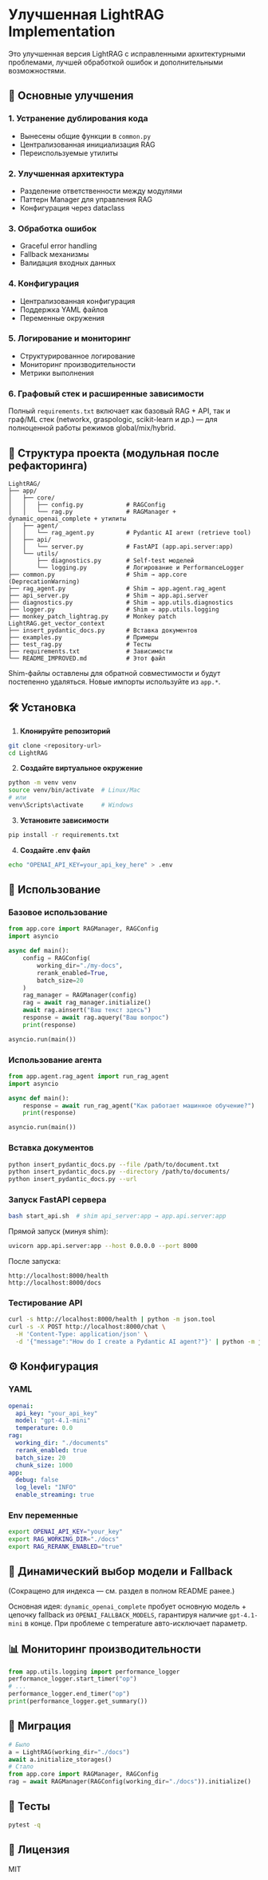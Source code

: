 # Улучшенная LightRAG Implementation

Это улучшенная версия LightRAG с исправленными архитектурными проблемами, лучшей обработкой ошибок и дополнительными возможностями.

## 🚀 Основные улучшения

### 1. **Устранение дублирования кода**
- Вынесены общие функции в `common.py`
- Централизованная инициализация RAG
- Переиспользуемые утилиты

### 2. **Улучшенная архитектура**
- Разделение ответственности между модулями
- Паттерн Manager для управления RAG
- Конфигурация через dataclass

### 3. **Обработка ошибок**
- Graceful error handling
- Fallback механизмы
- Валидация входных данных

### 4. **Конфигурация**
- Централизованная конфигурация
- Поддержка YAML файлов
- Переменные окружения

### 5. **Логирование и мониторинг**
- Структурированное логирование
- Мониторинг производительности
- Метрики выполнения

### 6. **Графовый стек и расширенные зависимости**
Полный `requirements.txt` включает как базовый RAG + API, так и граф/ML стек (networkx, graspologic, scikit-learn и др.) — для полноценной работы режимов global/mix/hybrid.

## 📁 Структура проекта (модульная после рефакторинга)

```
LightRAG/
├── app/
│   ├── core/
│   │   ├── config.py            # RAGConfig
│   │   └── rag.py               # RAGManager + dynamic_openai_complete + утилиты
│   ├── agent/
│   │   └── rag_agent.py         # Pydantic AI агент (retrieve tool)
│   ├── api/
│   │   └── server.py            # FastAPI (app.api.server:app)
│   └── utils/
│       ├── diagnostics.py       # Self-test моделей
│       └── logging.py           # Логирование и PerformanceLogger
├── common.py                    # Shim → app.core (DeprecationWarning)
├── rag_agent.py                 # Shim → app.agent.rag_agent
├── api_server.py                # Shim → app.api.server
├── diagnostics.py               # Shim → app.utils.diagnostics
├── logger.py                    # Shim → app.utils.logging
├── monkey_patch_lightrag.py     # Monkey patch LightRAG.get_vector_context
├── insert_pydantic_docs.py      # Вставка документов
├── examples.py                  # Примеры
├── test_rag.py                  # Тесты
├── requirements.txt             # Зависимости
└── README_IMPROVED.md           # Этот файл
```

Shim-файлы оставлены для обратной совместимости и будут постепенно удаляться. Новые импорты используйте из `app.*`.

## 🛠️ Установка

1. **Клонируйте репозиторий**
```bash
git clone <repository-url>
cd LightRAG
```

2. **Создайте виртуальное окружение**
```bash
python -m venv venv
source venv/bin/activate  # Linux/Mac
# или
venv\Scripts\activate     # Windows
```

3. **Установите зависимости**
```bash
pip install -r requirements.txt
```

4. **Создайте .env файл**
```bash
echo "OPENAI_API_KEY=your_api_key_here" > .env
```

## 🚀 Использование

### Базовое использование

```python
from app.core import RAGManager, RAGConfig
import asyncio

async def main():
    config = RAGConfig(
        working_dir="./my-docs",
        rerank_enabled=True,
        batch_size=20
    )
    rag_manager = RAGManager(config)
    rag = await rag_manager.initialize()
    await rag.ainsert("Ваш текст здесь")
    response = await rag.aquery("Ваш вопрос")
    print(response)

asyncio.run(main())
```

### Использование агента

```python
from app.agent.rag_agent import run_rag_agent
import asyncio

async def main():
    response = await run_rag_agent("Как работает машинное обучение?")
    print(response)

asyncio.run(main())
```

### Вставка документов

```bash
python insert_pydantic_docs.py --file /path/to/document.txt
python insert_pydantic_docs.py --directory /path/to/documents/
python insert_pydantic_docs.py --url
```

### Запуск FastAPI сервера

```bash
bash start_api.sh  # shim api_server:app → app.api.server:app
```

Прямой запуск (минуя shim):
```bash
uvicorn app.api.server:app --host 0.0.0.0 --port 8000
```

После запуска:
```
http://localhost:8000/health
http://localhost:8000/docs
```

### Тестирование API
```bash
curl -s http://localhost:8000/health | python -m json.tool
curl -s -X POST http://localhost:8000/chat \
  -H 'Content-Type: application/json' \
  -d '{"message":"How do I create a Pydantic AI agent?"}' | python -m json.tool
```

## ⚙️ Конфигурация

### YAML
```yaml
openai:
  api_key: "your_api_key"
  model: "gpt-4.1-mini"
  temperature: 0.0
rag:
  working_dir: "./documents"
  rerank_enabled: true
  batch_size: 20
  chunk_size: 1000
app:
  debug: false
  log_level: "INFO"
  enable_streaming: true
```

### Env переменные
```bash
export OPENAI_API_KEY="your_key"
export RAG_WORKING_DIR="./docs"
export RAG_RERANK_ENABLED="true"
```

## 🤖 Динамический выбор модели и Fallback
(Сокращено для индекса — см. раздел в полном README ранее.)

Основная идея: `dynamic_openai_complete` пробует основную модель + цепочку fallback из `OPENAI_FALLBACK_MODELS`, гарантируя наличие `gpt-4.1-mini` в конце. При проблеме с temperature авто-исключает параметр.

## 📊 Мониторинг производительности

```python
from app.utils.logging import performance_logger
performance_logger.start_timer("op")
# ...
performance_logger.end_timer("op")
print(performance_logger.get_summary())
```

## 🔄 Миграция

```python
# Было
a = LightRAG(working_dir="./docs")
await a.initialize_storages()
# Стало
from app.core import RAGManager, RAGConfig
rag = await RAGManager(RAGConfig(working_dir="./docs")).initialize()
```

## 🧪 Тесты
```bash
pytest -q
```

## 📄 Лицензия
MIT
